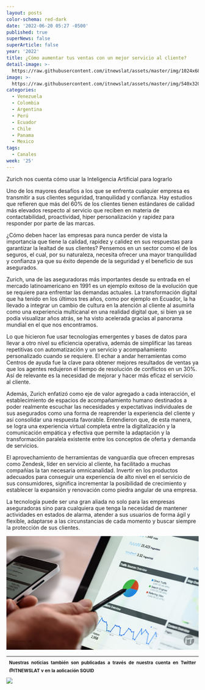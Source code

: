 ```yaml
---
layout: posts
color-schema: red-dark
date: '2022-06-20 05:27 -0500'
published: true
superNews: false
superArticle: false
year: '2022'
title: ¿Cómo aumentar tus ventas con un mejor servicio al cliente?
detail-image: >-
  https://raw.githubusercontent.com/itnewslat/assets/master/img/1024x680/Fuerza-de-ventas-g.jpg
image: >-
  https://raw.githubusercontent.com/itnewslat/assets/master/img/540x320/Fuerza-de-ventas-p.jpg
categories:
  - Venezuela
  - Colombia
  - Argentina
  - Perú
  - Ecuador
  - Chile
  - Panama
  - Mexico
tags:
  - Canales
week: '25'
---
```

Zurich nos cuenta cómo usar la Inteligencia Artificial para lograrlo

Uno de los mayores desafíos a los que se enfrenta cualquier empresa es transmitir a sus clientes seguridad, tranquilidad y confianza.  Hay estudios que refieren que más del 60% de los clientes tienen estándares de calidad más elevados respecto al servicio que reciben en materia de contactabilidad, proactividad, hiper personalización y rapidez para responder por parte de las marcas.  

¿Cómo deben hacer las empresas para nunca perder de vista la importancia que tiene la calidad, rapidez y calidez en sus respuestas para garantizar la lealtad de sus clientes? Pensemos en un sector como el de los seguros, el cual, por su naturaleza, necesita ofrecer una mayor tranquilidad y confianza ya que su éxito depende de la seguridad y el beneficio de sus asegurados.

Zurich, una de las aseguradoras más importantes desde su entrada en el mercado latinoamericano en 1991 es un ejemplo exitoso de la evolución que se requiere para enfrentar las demandas actuales. La transformación digital que ha tenido en los últimos tres años, como por ejemplo en Ecuador, la ha llevado a integrar un cambio de cultura en la atención al cliente al asumirla como una experiencia multicanal en una realidad digital que, si bien ya se podía visualizar años atrás, se ha visto acelerada gracias al panorama mundial en el que nos encontramos.  

Lo que hicieron fue usar tecnologías emergentes y bases de datos para llevar a otro nivel su eficiencia operativa, además de simplificar las tareas repetitivas con automatización y un servicio y acompañamiento personalizado cuando se requiere. El echar a andar herramientas como Centros de ayuda fue la clave para obtener mejores resultados de ventas ya que los agentes redujeron el tiempo de resolución de conflictos en un 30%. Así de relevante es la necesidad de mejorar y hacer más eficaz el servicio al cliente.

Además, Zurich enfatizó como eje de valor agregado a cada interacción, el establecimiento de espacios de acompañamiento humano destinados a poder realmente escuchar las necesidades y expectativas individuales de sus asegurados como una forma de reaprender la experiencia del cliente y así consolidar una respuesta favorable. Entendieron que, de esta manera, se logra una experiencia virtual completa entre la digitalización y la comunicación empática y efectiva que permite la adaptación y la transformación paralela existente entre los conceptos de oferta y demanda de servicios.

El aprovechamiento de herramientas de vanguardia que ofrecen empresas como Zendesk, líder en servicio al cliente, ha facilitado a muchas compañías la tan necesaria omnicanalidad. Invertir en los productos adecuados para conseguir una experiencia de alto nivel en el servicio de sus consumidores, significa incrementar la posibilidad de crecimiento y establecer la expansión y renovación como piedra angular de una empresa. 

La tecnología puede ser una gran aliada no solo para las empresas aseguradoras sino para cualquiera que tenga la necesidad de mantener actividades en estados de alarma, atender a sus usuarios de forma ágil y flexible, adaptarse a las circunstancias de cada momento y buscar siempre la protección de sus clientes.

![](https://raw.githubusercontent.com/itnewslat/assets/master/img/540x320/Fuerza-de-ventas-p.jpg)

<table style="height: 42px;" width="569">
<tbody>
<tr>
<td style="text-align: justify;"><sub><strong>Nuestras noticias también son publicadas a través de nuestra cuenta en Twitter <a href="https://twitter.com/itnewslat?lang=es">@ITNEWSLAT</a> y en la aplicación <a href="https://squidapp.co/en/">SQUID</a></strong></sub></td>
</tr>
</tbody>
</table>

<img src="https://tracker.metricool.com/c3po.jpg?hash=56f88a41e39ab42c063cc51676587a04"/>